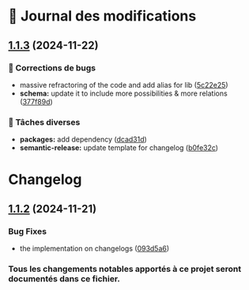 # 📝 Journal des modifications

## [1.1.3](https://github.com/jos34000/crypto-tracking/compare/v1.1.2...v1.1.3) (2024-11-22)

### 🐛 Corrections de bugs

* massive refractoring of the code and add alias for lib ([5c22e25](https://github.com/jos34000/crypto-tracking/commit/5c22e25d0bfbc17296ae244cb5b28df742770cdd))
* **schema:** update it to include more possibilities & more relations ([377f89d](https://github.com/jos34000/crypto-tracking/commit/377f89d7b079133a202ff1e1e24603e5a29b35c4))

### 🔧 Tâches diverses

* **packages:** add dependency ([dcad31d](https://github.com/jos34000/crypto-tracking/commit/dcad31d9fe9fa575e26f36f2b866c543ce3d0fef))
* **semantic-release:** update template for changelog ([b0fe32c](https://github.com/jos34000/crypto-tracking/commit/b0fe32cd396d5984b778d23c52778a5cb79045ab))

# Changelog

## [1.1.2](https://github.com/jos34000/crypto-tracking/compare/v1.1.1...v1.1.2) (2024-11-21)


### Bug Fixes

* the implementation on changelogs ([093d5a6](https://github.com/jos34000/crypto-tracking/commit/093d5a6d986d2b14d1477fe2c57c6cc5207c27ac))

### Tous les changements notables apportés à ce projet seront documentés dans ce fichier.
